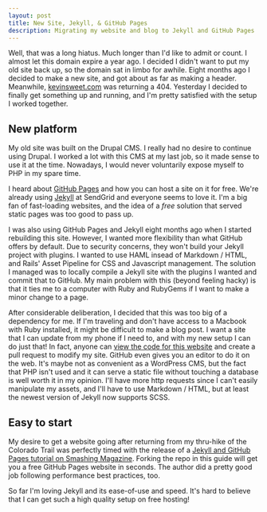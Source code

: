 ```yaml
---
layout: post
title: New Site, Jekyll, & GitHub Pages
description: Migrating my website and blog to Jekyll and GitHub Pages
---
```


Well, that was a long hiatus. Much longer than I'd like to admit or count. I almost let this domain expire a year ago. I decided I didn't want to put my old site back up, so the domain sat in limbo for awhile. Eight months ago I decided to make a new site, and got about as far as making a header. Meanwhile, [kevinsweet.com]({{site.baseurl}}/) was returning a 404. Yesterday I decided to finally get something up and running, and I'm pretty satisfied with the setup I worked together.

## New platform

My old site was built on the Drupal CMS. I really had no desire to continue using Drupal. I worked a lot with this CMS at my last job, so it made sense to use it at the time. Nowadays, I would never voluntarily expose myself to PHP in my spare time.

I heard about [GitHub Pages](https://pages.github.com/) and how you can host a site on it for free. We're already using [Jekyll](http://jekyllrb.com/) at SendGrid and everyone seems to love it. I'm a big fan of fast-loading websites, and the idea of a *free* solution that served static pages was too good to pass up.

I was also using GitHub Pages and Jekyll eight months ago when I started rebuilding this site. However, I wanted more flexibility than what GitHub offers by default. Due to security concerns, they won't build your Jekyll project with plugins. I wanted to use HAML insead of Markdown / HTML, and Rails' Asset Pipeline for CSS and Javascript management. The solution I managed was to locally compile a Jekyll site with the plugins I wanted and commit that to GitHub. My main problem with this (beyond feeling hacky) is that it ties me to a computer with Ruby and RubyGems if I want to make a minor change to a page.

After considerable deliberation, I decided that this was too big of a dependency for me. If I'm traveling and don't have access to a Macbook with Ruby installed, it might be difficult to make a blog post. I want a site that I can update from my phone if I need to, and with my new setup I can do just that! In fact, anyone can [view the code for this website](https://github.com/DynamicDyno/dynamicdyno.github.io) and create a pull request to modify my site. GitHub even gives you an editor to do it on the web. It's maybe not as convenient as a WordPress CMS, but the fact that PHP isn't used and it can serve a static file without touching a database is well worth it in my opinion. I'll have more http requests since I can't easily manipulate my assets, and I'll have to use Markdown / HTML, but at least the newest version of Jekyll now supports SCSS.

## Easy to start

My desire to get a website going after returning from my thru-hike of the Colorado Trail was perfectly timed with the release of a [Jekyll and GitHub Pages tutorial on Smashing Magazine](http://www.smashingmagazine.com/2014/08/01/build-blog-jekyll-github-pages/). Forking the repo in this guide will get you a free GitHub Pages website in seconds. The author did a pretty good job following performance best practices, too.

So far I'm loving Jekyll and its ease-of-use and speed. It's hard to believe that I can get such a high quality setup on free hosting!